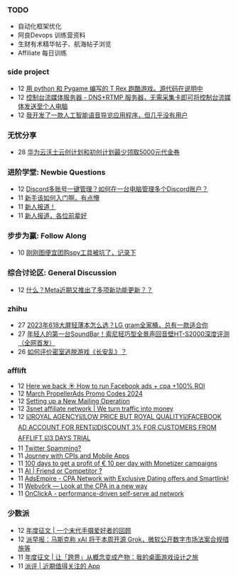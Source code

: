 ### TODO
-  自动化框架优化
-  阿良Devops 训练营资料
-  生财有术精华帖子、航海帖子浏览
-  Affiliate 每日训练

### side project
<!-- sideproject:START -->
-  12 [用 python 和 Pygame 编写的 T Rex 跑酷游戏。源代码在说明中](https://www.youtube.com/watch?v=pZySIXSelCA)
-  12 [控制台流媒体服务器 - DNS+RTMP 服务器，无需采集卡即可将控制台流媒体发送至个人电脑](https://github.com/Aioros/console-streaming-server)
-  12 [我开发了一款人工智能语音导览应用程序，但几乎没有用户](https://www.reddit.com/r/SideProject/comments/18gpp0e/ive_built_an_ai_audio_tour_app_but_have_almost_no/)<!-- sideproject:END -->


### 无忧分享
<!-- ruyo:START -->
-  28 [华为云沃土云创计划和初创计划最少领取5000元代金券](https://51.ruyo.net/18617.html)<!-- ruyo:END -->

### 进阶学堂: Newbie Questions
<!-- advertcn1:START -->
-  12 [Discord多账号一键管理？如何在一台电脑管理多个Discord账户？](https://www.advertcn.com/thread-114299-1-1.html)
-  11 [新手该如何入门啊，有点懵](https://www.advertcn.com/thread-114292-1-1.html)
-  11 [新人报道！](https://www.advertcn.com/thread-114291-1-1.html)
-  11 [新人报道，各位前辈好](https://www.advertcn.com/thread-114289-1-1.html)<!-- advertcn1:END -->

### 步步为赢: Follow Along
<!-- advertcn2:START -->
-  10 [刚刚图便宜团购spy工具被坑了，记录下](https://www.advertcn.com/thread-113954-1-1.html)<!-- advertcn2:END -->

### 综合讨论区: General Discussion
<!-- advertcn3:START -->
-  12 [什么？Meta近期又推出了多项新功能更新？？](https://www.advertcn.com/thread-114300-1-1.html)<!-- advertcn3:END -->


### zhihu
<!-- zhihu:START -->
-  27 [2023年618大屏轻薄本怎么选？LG gram全家桶，总有一款适合你](http://zhuanlan.zhihu.com/p/632641888?utm_campaign=rss&utm_medium=rss&utm_source=rss&utm_content=title)
-  27 [年轻人的第一台SoundBar！索尼轻巧型全景声回音壁HT-S2000深度评测（全网首发）](http://zhuanlan.zhihu.com/p/630990296?utm_campaign=rss&utm_medium=rss&utm_source=rss&utm_content=title)
-  26 [如何评价密室逃脱游戏《长安乱》？](http://www.zhihu.com/question/563950552/answer/3045961312?utm_campaign=rss&utm_medium=rss&utm_source=rss&utm_content=title)<!-- zhihu:END -->

### afflift
<!-- afflift:START -->
-  12 [Here we back ☀️ How to run Facebook ads + cpa +100% ROI](https://afflift.com/f/threads/here-we-back-%E2%98%80%EF%B8%8F-how-to-run-facebook-ads-cpa-100-roi.12146/)
-  12 [March PropellerAds Promo Codes 2024](https://afflift.com/f/threads/march-propellerads-promo-codes-2024.12746/)
-  12 [Setting up a New Mailing Operation](https://afflift.com/f/threads/setting-up-a-new-mailing-operation.12771/)
-  12 [3snet affiliate network | We turn traffic into money](https://afflift.com/f/threads/3snet-affiliate-network-we-turn-traffic-into-money.1333/)
-  12 [☑️ROYAL AGENCY☑️LOW PRICE BUT ROYAL QUALITY☑️FACEBOOK AD ACCOUNT FOR RENT☑️DISCOUNT 3% FOR CUSTOMERS FROM AFFLIFT ☑️3 DAYS TRIAL](https://afflift.com/f/threads/%E2%98%91%EF%B8%8Froyal-agency%E2%98%91%EF%B8%8Flow-price-but-royal-quality%E2%98%91%EF%B8%8Ffacebook-ad-account-for-rent%E2%98%91%EF%B8%8Fdiscount-3-for-customers-from-afflift-%E2%98%91%EF%B8%8F3-days-trial.12780/)
-  11 [Twitter Spamming?](https://afflift.com/f/threads/twitter-spamming.12775/)
-  11 [Journey with CPIs and Mobile Apps](https://afflift.com/f/threads/journey-with-cpis-and-mobile-apps.12762/)
-  11 [100 days to get a profit of € 10 per day with Monetizer campaigns](https://afflift.com/f/threads/100-days-to-get-a-profit-of-%E2%82%AC-10-per-day-with-monetizer-campaigns.12776/)
-  11 [AI | Friend or Competitor ?](https://afflift.com/f/threads/ai-friend-or-competitor.12760/)
-  11 [AdsEmpire - CPA Network with Exclusive Dating offers and Smartlink!](https://afflift.com/f/threads/adsempire-cpa-network-with-exclusive-dating-offers-and-smartlink.6820/)
-  11 [Webvõrk — Look at the CPA in a new way](https://afflift.com/f/threads/webv%C3%B5rk-%E2%80%94-look-at-the-cpa-in-a-new-way.2820/)
-  11 [OnClickA - performance-driven self-serve ad network](https://afflift.com/f/threads/onclicka-performance-driven-self-serve-ad-network.10316/)<!-- afflift:END -->

### 少数派
<!-- sspai:START -->
-  12 [年度征文 | 一个末代手摄爱好者的回顾](https://sspai.com/post/86779)
-  12 [派早报：马斯克称 xAI 将于本周开源 Grok，微软公开数字市场法案合规措施等](https://sspai.com/post/87107)
-  11 [年度征文 | 让「跨界」从概念变成产物：我的桌面游戏设计之旅](https://sspai.com/post/86944)
-  11 [派评 | 近期值得关注的 App](https://sspai.com/post/87100)<!-- sspai:END -->
